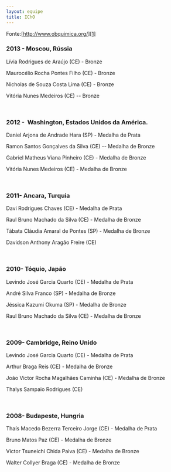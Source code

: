 ```yaml
--- 
layout: equipe
title: IChO
--- 
```

Fonte:[http://www.obquimica.org/][1]

### 2013 - Moscou, Rússia

  
Lívia Rodrigues de Araújo (CE) - Bronze

Maurocélio Rocha Pontes Filho (CE) - Bronze

Nicholas de Souza Costa Lima (CE) - Bronze

Vitória Nunes Medeiros (CE) -- Bronze

 

### 2012 -  Washington, Estados Unidos da América.

  
Daniel Arjona de Andrade Hara (SP) - Medalha de Prata

Ramon Santos Gonçalves da Silva (CE) -- Medalha de Bronze

Gabriel Matheus Viana Pinheiro (CE) - Medalha de Bronze

Vitória Nunes Medeiros (CE) - Medalha de Bronze

 

### 2011- Ancara, Turquia

  
Davi Rodrigues Chaves (CE) - Medalha de Prata

Raul Bruno Machado da Silva (CE) - Medalha de Bronze

Tábata Cláudia Amaral de Pontes (SP) - Medalha de Bronze

Davidson Anthony Aragão Freire (CE)

 

### 2010- Tóquio, Japão

  
Levindo José Garcia Quarto (CE) - Medalha de Prata

André Silva Franco (SP) - Medalha de Bronze

Jéssica Kazumi Okuma (SP) - Medalha de Bronze

Raul Bruno Machado da Silva (CE) - Medalha de Bronze

 

### 2009- Cambridge, Reino Unido

  
Levindo José Garcia Quarto (CE) - Medalha de Prata

Arthur Braga Reis (CE) - Medalha de Bronze

João Victor Rocha Magalhães Caminha (CE) - Medalha de Bronze

Thalys Sampaio Rodrigues (CE)

 

### 2008- Budapeste, Hungria

  
Thaís Macedo Bezerra Terceiro Jorge (CE) - Medalha de Prata

Bruno Matos Paz (CE) - Medalha de Bronze

Victor Tsuneichi Chida Paiva (CE) - Medalha de Bronze

Walter Collyer Braga (CE) - Medalha de Bronze

 



[1]: http://www.obquimica.org/

